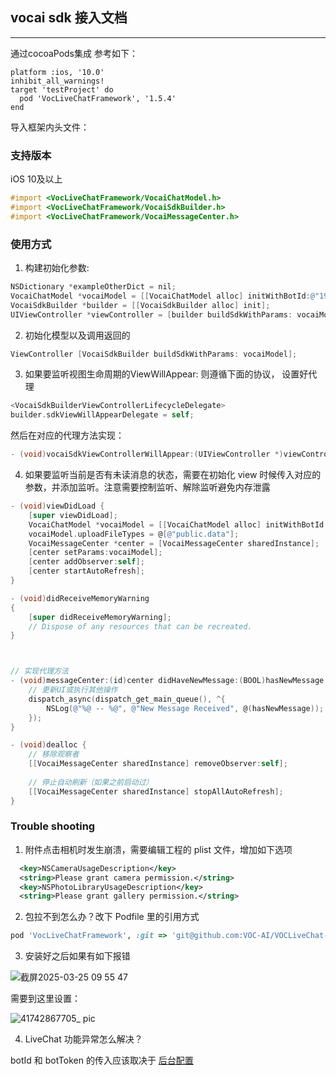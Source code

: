 ## vocai sdk 接入文档

---

通过cocoaPods集成 
参考如下：

```
platform :ios, '10.0'
inhibit_all_warnings!
target 'testProject' do
  pod 'VocLiveChatFramework', '1.5.4'
end
```

导入框架内头文件：

### 支持版本

iOS 10及以上

```objective-c
#import <VocLiveChatFramework/VocaiChatModel.h>
#import <VocLiveChatFramework/VocaiSdkBuilder.h>
#import <VocLiveChatFramework/VocaiMessageCenter.h>
```

### 使用方式

1. 构建初始化参数:

```objective-c
NSDictionary *exampleOtherDict = nil;
VocaiChatModel *vocaiModel = [[VocaiChatModel alloc] initWithBotId:@"19365" token:@"6731F71BE4B0187458389512" email:@"zhikang@163.com" language:@"cn" otherParams:exampleOtherDict];
VocaiSdkBuilder *builder = [[VocaiSdkBuilder alloc] init];
UIViewController *viewController = [builder buildSdkWithParams: vocaiModel];
```

2. 初始化模型以及调用返回的

```objective-c
ViewController [VocaiSdkBuilder buildSdkWithParams: vocaiModel];
```

3. 如果要监听视图生命周期的ViewWillAppear: 则遵循下面的协议， 设置好代理

```objective-c
<VocaiSdkBuilderViewControllerLifecycleDelegate>
builder.sdkViewWillAppearDelegate = self;
```

然后在对应的代理方法实现：

```objective-c
- (void)vocaiSdkViewControllerWillAppear:(UIViewController *)viewController animated:(BOOL)animated;
```

4. 如果要监听当前是否有未读消息的状态，需要在初始化 view 时候传入对应的参数，并添加监听。注意需要控制监听、解除监听避免内存泄露

```objective-c
- (void)viewDidLoad {
    [super viewDidLoad];
    VocaiChatModel *vocaiModel = [[VocaiChatModel alloc] initWithBotId:@"499" token:@"66D806CAE4B05062935CCFD0" email:nil language:str otherParams:nil];
    vocaiModel.uploadFileTypes = @[@"public.data"];
    VocaiMessageCenter *center = [VocaiMessageCenter sharedInstance];
    [center setParams:vocaiModel];
    [center addObserver:self];
    [center startAutoRefresh];
}

- (void)didReceiveMemoryWarning
{
    [super didReceiveMemoryWarning];
    // Dispose of any resources that can be recreated.
}



// 实现代理方法
- (void)messageCenter:(id)center didHaveNewMessage:(BOOL)hasNewMessage forChatId:(nonnull NSString *)chatId {
    // 更新UI或执行其他操作
    dispatch_async(dispatch_get_main_queue(), ^{
        NSLog(@"%@ -- %@", @"New Message Received", @(hasNewMessage));
    });
}

- (void)dealloc {
    // 移除观察者
    [[VocaiMessageCenter sharedInstance] removeObserver:self];
    
    // 停止自动刷新（如果之前启动过）
    [[VocaiMessageCenter sharedInstance] stopAllAutoRefresh];
}

```

### Trouble shooting

1. 附件点击相机时发生崩溃，需要编辑工程的 plist 文件，增加如下选项

```xml
  <key>NSCameraUsageDescription</key>
  <string>Please grant camera permission.</string>
  <key>NSPhotoLibraryUsageDescription</key>
  <string>Please grant gallery permission.</string>
```

2. 包拉不到怎么办？改下 Podfile 里的引用方式

```ruby
pod 'VocLiveChatFramework', :git => 'git@github.com:VOC-AI/VOCLiveChat-iOS.git', :tag => '1.5.4'
```


3. 安装好之后如果有如下报错

![截屏2025-03-25 09 55 47](https://github.com/user-attachments/assets/aebe0dba-4d79-4598-9891-d77f11212631)

需要到这里设置：

![41742867705_ pic](https://github.com/user-attachments/assets/0a6d22e3-b235-4d8c-aaf5-007c0c43d0c4)

4. LiveChat 功能异常怎么解决？

botId 和 botToken 的传入应该取决于 [后台配置](https://apps.voc.ai/chatbot)